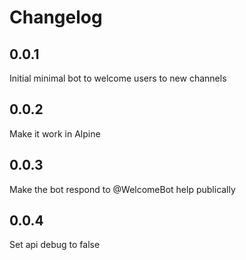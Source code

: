  # Changelog

 ## 0.0.1
Initial minimal bot to welcome users to new channels

## 0.0.2 
Make it work in Alpine

## 0.0.3
Make the bot respond to @WelcomeBot help publically

## 0.0.4
Set api debug to false
